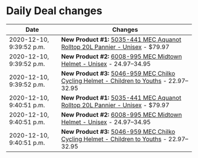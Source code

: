 # Daily Deal changes

| Date | Changes |
| --- | --- |
| 2020-12-10, 9:39:52 p.m. | **New Product #1:** [5035-441 MEC Aquanot Rolltop 20L Pannier - Unisex](/en/product/5035-441/Aquanot-Rolltop-20L-Pannier?colour=BK000) - $79.97 |
| 2020-12-10, 9:39:52 p.m. | **New Product #2:** [6008-995 MEC Midtown Helmet - Unisex](/en/product/6008-995/Midtown-Helmet?colour=DNV01) - $24.97–$34.95 |
| 2020-12-10, 9:39:52 p.m. | **New Product #3:** [5046-959 MEC Chilko Cycling Helmet - Children to Youths](/en/product/5046-959/Chilko-Cycling-Helmet?colour=BK000) - $22.97–$32.95 |
| 2020-12-10, 9:40:51 p.m. | **New Product #1:** [5035-441 MEC Aquanot Rolltop 20L Pannier - Unisex](/en/product/5035-441/Aquanot-Rolltop-20L-Pannier?colour=BK000) - $79.97 |
| 2020-12-10, 9:40:51 p.m. | **New Product #2:** [6008-995 MEC Midtown Helmet - Unisex](/en/product/6008-995/Midtown-Helmet?colour=DNV01) - $24.97–$34.95 |
| 2020-12-10, 9:40:51 p.m. | **New Product #3:** [5046-959 MEC Chilko Cycling Helmet - Children to Youths](/en/product/5046-959/Chilko-Cycling-Helmet?colour=BK000) - $22.97–$32.95 |
